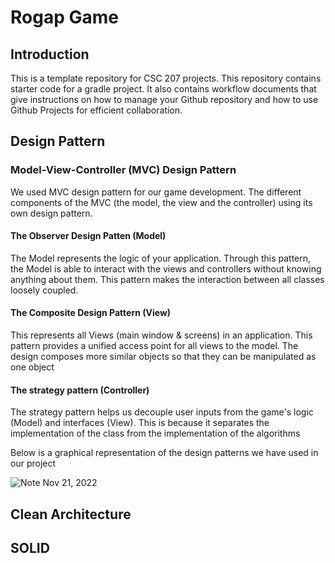 # Rogap Game
## Introduction
This is a template repository for CSC 207 projects. 
This repository contains starter code for a gradle project.
It also contains workflow documents that give instructions on how to manage your Github repository and how to use Github Projects for efficient collaboration.

## Design Pattern
### Model-View-Controller (MVC) Design Pattern
We used MVC design pattern for our game development. The different components of the MVC (the model, the view and the controller) using its own design pattern.

#### The Observer Design Patten (Model)
The Model represents the logic of your application. Through this pattern, the Model is able to interact with the views and controllers without knowing anything about them. This pattern makes the interaction between all classes loosely coupled.

#### The Composite Design Pattern (View)
This represents all Views (main window & screens) in an application. This pattern provides a unified access point for all views to the model. The design composes more similar objects so that they can be manipulated as one object

#### The strategy pattern (Controller)
The strategy pattern helps us decouple user inputs from the game's logic (Model) and interfaces (View). This is because it separates the implementation of the class from the implementation of the algorithms

Below is a graphical representation of the design patterns we have used in our project

![Note Nov 21, 2022](https://user-images.githubusercontent.com/94993837/203185285-9afc5d5e-0467-4755-98a7-c743f4ef8ee1.jpg)


## Clean Architecture


## SOLID
